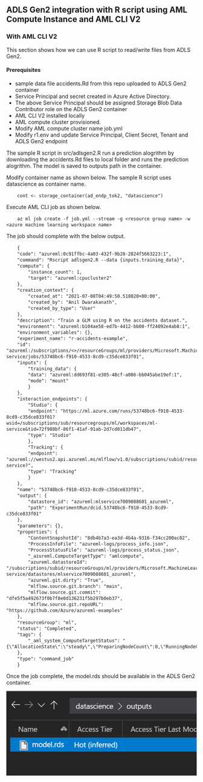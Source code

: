 ## ADLS Gen2 integration with R script using AML Compute Instance and AML CLI V2

### With AML CLI V2

This section shows how we can use R script to read/write files from ADLS Gen2. 

#### Prerequisites

- sample data file accidents.Rd from this repo uploaded to ADLS Gen2 container
- Service Principal and secret created in Azure Active Directory.
- The above Service Principal should be assigned Storage Blob Data Contributor role on the ADLS Gen2 container
- AML CLI V2 installed locally
- AML compute cluster provisioned.
- Modify AML compute cluster name job.yml
- Modify r1.env and update Service Principal, Client Secret, Tenant and ADLS Gen2 endpoint

The sample R script in src/adlsgen2.R run a prediction alogrithm by downloading the accidents.Rd files to local folder and runs the prediction alogrithm. The model is saved to outputs path in the container. 

Modify container name as shown below. The sample R script uses datascience as container name. 

        cont <- storage_container(ad_endp_tok2, "datascience")

Execute AML CLI job as shown below. 

        az ml job create -f job.yml --stream -g <resource group name> -w <azure machine learning workspace name>


The job should complete with the below output. 

        {
        "code": "azureml:0c91ffbc-4a03-432f-9b28-2824f5663223:1",
        "command": "Rscript adlsgen2.R --data {inputs.training_data}",
        "compute": {
            "instance_count": 1,
            "target": "azureml:cpucluster2"
        },
        "creation_context": {
            "created_at": "2021-07-08T04:49:50.518020+00:00",
            "created_by": "Anil Dwarakanath",
            "created_by_type": "User"
        },
        "description": "Train a GLM using R on the accidents dataset.",
        "environment": "azureml:b104ae58-ed7b-4412-bb00-ff24092e4ab8:1",
        "environment_variables": {},
        "experiment_name": "r-accidents-example",
        "id": "azureml:/subscriptions/<>/resourceGroups/ml/providers/Microsoft.MachineLearningServices/workspaces/ml-service/jobs/53748bc6-f910-4533-8cd9-c35dce833f01",
        "inputs": {
            "training_data": {
            "data": "azureml:dd693f81-e305-48cf-a086-bb045abe19ef:1",
            "mode": "mount"
            }
        },
        "interaction_endpoints": {
            "Studio": {
            "endpoint": "https://ml.azure.com/runs/53748bc6-f910-4533-8cd9-c35dce833f01?wsid=/subscriptions/sub/resourcegroups/ml/workspaces/ml-service&tid=72f988bf-86f1-41af-91ab-2d7cd011db47",
            "type": "Studio"
            },
            "Tracking": {
            "endpoint": "azureml://westus2.api.azureml.ms/mlflow/v1.0/subscriptions/subid/resourceGroups/ml/providers/Microsoft.MachineLearningServices/workspaces/ml-service?",
            "type": "Tracking"
            }
        },
        "name": "53748bc6-f910-4533-8cd9-c35dce833f01",
        "output": {
            "datastore_id": "azureml:mlservice7009088601_azureml",
            "path": "ExperimentRun/dcid.53748bc6-f910-4533-8cd9-c35dce833f01"
        },
        "parameters": {},
        "properties": {
            "ContentSnapshotId": "8db4b7a3-ea3d-4b4a-9316-f34cc200ac82",
            "ProcessInfoFile": "azureml-logs/process_info.json",
            "ProcessStatusFile": "azureml-logs/process_status.json",
            "_azureml.ComputeTargetType": "amlcompute",
            "azureml.datastoreId": "/subscriptions/subid/resourceGroups/ml/providers/Microsoft.MachineLearningServices/workspaces/ml-service/datastores/mlservice7009088601_azureml",
            "azureml.git.dirty": "True",
            "mlflow.source.git.branch": "main",
            "mlflow.source.git.commit": "dfe5f5a492673f0b7f8e0d136231f5b297b0eb37",
            "mlflow.source.git.repoURL": "https://github.com/Azure/azureml-examples"
        },
        "resourceGroup": "ml",
        "status": "Completed",
        "tags": {
            "_aml_system_ComputeTargetStatus": "{\"AllocationState\":\"steady\",\"PreparingNodeCount\":0,\"RunningNodeCount\":1,\"CurrentNodeCount\":1}"
        },
        "type": "command_job"
        }

Once the job complete, the model.rds should be available in the ADLS Gen2 container. 

![](assets/adlsoutput.png)
